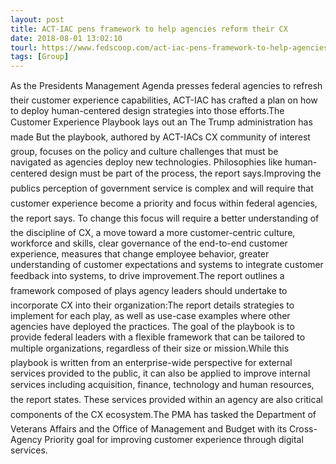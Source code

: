 ```yaml
---
layout: post
title: ACT-IAC pens framework to help agencies reform their CX
date: 2018-08-01 13:02:10
tourl: https://www.fedscoop.com/act-iac-pens-framework-to-help-agencies-reform-their-customer-experience/
tags: [Group]
---
```

As the Presidents Management Agenda presses federal agencies to refresh their customer experience capabilities, ACT-IAC has crafted a plan on how to deploy human-centered design strategies into those efforts.The Customer Experience Playbook lays out an The Trump administration has made But the playbook, authored by ACT-IACs CX community of interest group, focuses on the policy and culture challenges that must be navigated as agencies deploy new technologies. Philosophies like human-centered design must be part of the process, the report says.Improving the publics perception of government service is complex and will require that customer experience become a priority and focus within federal agencies, the report says. To change this focus will require a better understanding of the discipline of CX, a move toward a more customer-centric culture, workforce and skills, clear governance of the end-to-end customer experience, measures that change employee behavior, greater understanding of customer expectations and systems to integrate customer feedback into systems, to drive improvement.The report outlines a framework composed of plays agency leaders should undertake to incorporate CX into their organization:The report details strategies to implement for each play, as well as use-case examples where other agencies have deployed the practices. The goal of the playbook is to provide federal leaders with a flexible framework that can be tailored to multiple organizations, regardless of their size or mission.While this playbook is written from an enterprise-wide perspective for external services provided to the public, it can also be applied to improve internal services including acquisition, finance, technology and human resources, the report states. These services provided within an agency are also critical components of the CX ecosystem.The PMA has tasked the Department of Veterans Affairs and the Office of Management and Budget with its Cross-Agency Priority goal for improving customer experience through digital services.